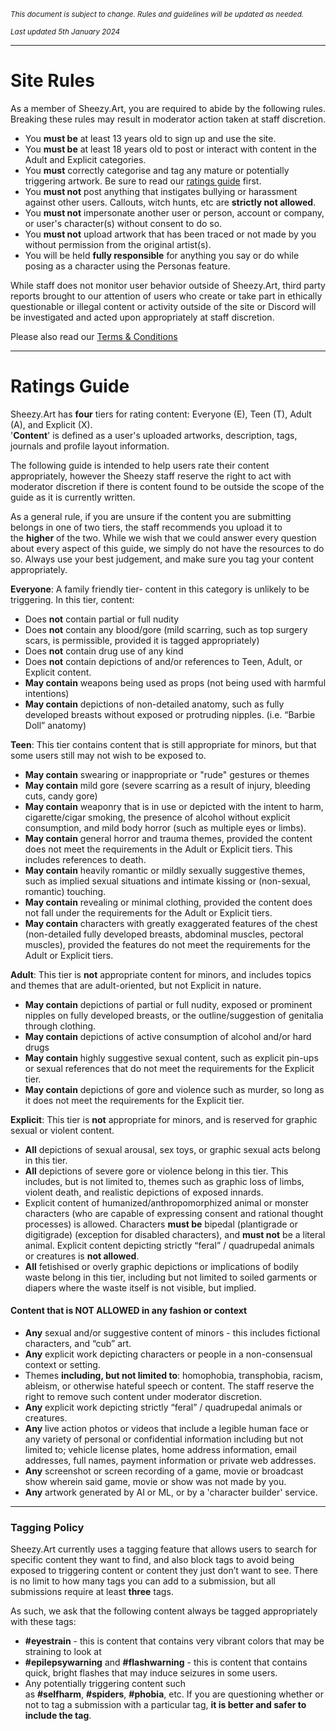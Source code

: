 *<sub>This document is subject to change. Rules and guidelines will be updated as needed.</sub>*

*<sub>Last updated 5th January 2024</sub>*

---

# Site Rules

As a member of Sheezy.Art, you are required to abide by the following rules. Breaking these rules may result in moderator action taken at staff discretion.

- You **must be** at least 13 years old to sign up and use the site.
- You **must be** at least 18 years old to post or interact with content in the Adult and Explicit categories.
- You **must** correctly categorise and tag any mature or potentially triggering artwork. Be sure to read our [ratings guide](#ratings-guide) first.
- You **must not** post anything that instigates bullying or harassment against other users. Callouts, witch hunts, etc are **strictly not allowed**.
- You **must not** impersonate another user or person, account or company, or user's character(s) without consent to do so.
- You **must not** upload artwork that has been traced or not made by you without permission from the original artist(s).
- You will be held **fully responsible** for anything you say or do while posing as a character using the Personas feature.

While staff does not monitor user behavior outside of Sheezy.Art, third party reports brought to our attention of users who create or take part in ethically questionable or illegal content or activity outside of the site or Discord will be investigated and acted upon appropriately at staff discretion.

Please also read our [Terms & Conditions](https://github.com/Sheezy-Art/sheezy-hub/blob/main/Documentation/Terms%20%26%20Conditions.md)

---

# Ratings Guide

Sheezy.Art has **four** tiers for rating content: Everyone (E), Teen (T), Adult (A), and Explicit (X).<br />
'**Content**' is defined as a user's uploaded artworks, description, tags, journals and profile layout information.

The following guide is intended to help users rate their content appropriately, however the Sheezy staff reserve the right to act with moderator discretion if there is content found to be outside the scope of the guide as it is currently written.

As a general rule, if you are unsure if the content you are submitting belongs in one of two tiers, the staff recommends you upload it to the **higher** of the two. While we wish that we could answer every question about every aspect of this guide, we simply do not have the resources to do so. Always use your best judgement, and make sure you tag your content appropriately.

**Everyone**: A family friendly tier- content in this category is unlikely to be triggering. In this tier, content: 

- Does **not** contain partial or full nudity
- Does **not** contain any blood/gore (mild scarring, such as top surgery scars, is permissible, provided it is tagged appropriately)
- Does **not** contain drug use of any kind
- Does **not** contain depictions of and/or references to Teen, Adult, or Explicit content. 
- **May contain** weapons being used as props (not being used with harmful intentions)
- **May contain** depictions of non-detailed anatomy, such as fully developed breasts without exposed or protruding nipples. (i.e. “Barbie Doll” anatomy)

**Teen**: This tier contains content that is still appropriate for minors, but that some users still may not wish to be exposed to.

- **May contain** swearing or inappropriate or "rude" gestures or themes
- **May contain** mild gore (severe scarring as a result of injury, bleeding cuts, candy gore) 
- **May contain** weaponry that is in use or depicted with the intent to harm, cigarette/cigar smoking, the presence of alcohol without explicit consumption, and mild body horror (such as multiple eyes or limbs). 
- **May contain** general horror and trauma themes, provided the content does not meet the requirements in the Adult or Explicit tiers. This includes references to death.
- **May contain** heavily romantic or mildly sexually suggestive themes, such as implied sexual situations and intimate kissing or (non-sexual, romantic) touching.
- **May contain** revealing or minimal clothing, provided the content does not fall under the requirements for the Adult or Explicit tiers.
- **May contain** characters with greatly exaggerated features of the chest (non-detailed fully developed breasts, abdominal muscles, pectoral muscles), provided the features do not meet the requirements for the Adult or Explicit tiers.

**Adult**: This tier is **not** appropriate content for minors, and includes topics and themes that are adult-oriented, but not Explicit in nature.

- **May contain** depictions of partial or full nudity, exposed or prominent nipples on fully developed breasts, or the outline/suggestion of genitalia through clothing.
- **May contain** depictions of active consumption of alcohol and/or hard drugs
- **May contain** highly suggestive sexual content, such as explicit pin-ups or sexual references that do not meet the requirements for the Explicit tier.
- **May contain** depictions of gore and violence such as murder, so long as it does not meet the requirements for the Explicit tier.

**Explicit**: This tier is **not** appropriate for minors, and is reserved for graphic sexual or violent content.

- **All** depictions of sexual arousal, sex toys, or graphic sexual acts belong in this tier.
- **All** depictions of severe gore or violence belong in this tier. This includes, but is not limited to, themes such as graphic loss of limbs, violent death, and realistic depictions of exposed innards. 
- Explicit content of humanized/anthropomorphized animal or monster characters (who are capable of expressing consent and rational thought processes) is allowed. Characters **must be** bipedal (plantigrade or digitigrade) (exception for disabled characters), and **must not** be a literal animal. Explicit content depicting strictly “feral” / quadrupedal animals or creatures is **not allowed**.
- **All** fetishised or overly graphic depictions or implications of bodily waste belong in this tier, including but not limited to soiled garments or diapers where the waste itself is not visible, but implied.

#### Content that is NOT ALLOWED in any fashion or context

- **Any** sexual and/or suggestive content of minors - this includes fictional characters, and “cub” art.
- **Any** explicit work depicting characters or people in a non-consensual context or setting.
- Themes **including, but not limited to**: homophobia, transphobia, racism, ableism, or otherwise hateful speech or content. The staff reserve the right to remove such content under moderator discretion.
- **Any** explicit work depicting strictly “feral” / quadrupedal animals or creatures.
- **Any** live action photos or videos that include a legible human face or any variety of personal or confidential information including but not limited to; vehicle license plates, home address information, email addresses, full names, payment information or private web addresses.
- **Any** screenshot or screen recording of a game, movie or broadcast show wherein said game, movie or show was not made by you.
- **Any** artwork generated by AI or ML, or by a 'character builder' service.

---

### Tagging Policy

Sheezy.Art currently uses a tagging feature that allows users to search for specific content they want to find, and also block tags to avoid being exposed to triggering content or content they just don’t want to see. There is no limit to how many tags you can add to a submission, but all submissions require at least **three** tags.

As such, we ask that the following content always be tagged appropriately with these tags:

- **#eyestrain** - this is content that contains very vibrant colors that may be straining to look at
- **#epilepsywarning** and **#flashwarning** - this is content that contains quick, bright flashes that may induce seizures in some users. 
- Any potentially triggering content such as **#selfharm**, **#spiders**, **#phobia**, etc. If you are questioning whether or not to tag a submission with a particular tag, **it is better and safer to include the tag**.
